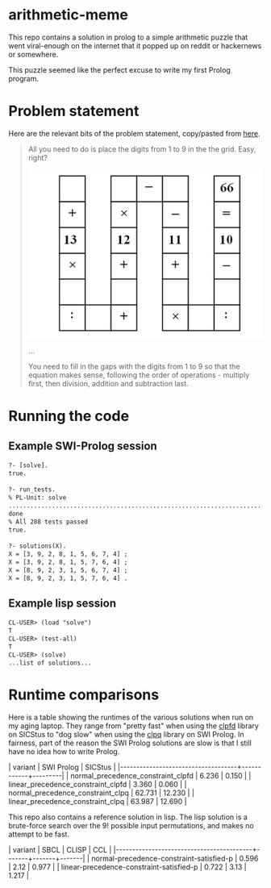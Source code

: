 # arithmetic-meme

This repo contains a solution in prolog to a simple arithmetic puzzle that went viral-enough on the internet that it popped up on reddit or hackernews or somewhere.

This puzzle seemed like the perfect excuse to write my first Prolog program.

# Problem statement

Here are the relevant bits of the problem statement, copy/pasted from [here][puzzle].

> All you need to do is place the digits from 1 to 9 in the the grid. Easy, right?
>
> ![puzzle][puzzlepng]
>
> ...
>
> You need to fill in the gaps with the digits from 1 to 9 so that the equation makes sense, following the order of operations - multiply first, then division, addition and subtraction last.

# Running the code

## Example SWI-Prolog session

```
?- [solve].
true.

?- run_tests.
% PL-Unit: solve ................................................................................................................................................................................................................................................................................................ done
% All 288 tests passed
true.

?- solutions(X).
X = [3, 9, 2, 8, 1, 5, 6, 7, 4] ;
X = [3, 9, 2, 8, 1, 5, 7, 6, 4] ;
X = [8, 9, 2, 3, 1, 5, 6, 7, 4] ;
X = [8, 9, 2, 3, 1, 5, 7, 6, 4] .
```

## Example lisp session

```
CL-USER> (load "solve")
T
CL-USER> (test-all)
T
CL-USER> (solve)
...list of solutions...
```

# Runtime comparisons

Here is a table showing the runtimes of the various solutions when run on my aging laptop. They range from "pretty fast" when using the [clpfd][clpfd] library on SICStus to "dog slow" when using the [clpq][clpqr] library on SWI Prolog. In fairness, part of the reason the SWI Prolog solutions are slow is that I still have no idea how to write Prolog.

| variant                            | SWI Prolog | SICStus |
|------------------------------------+------------+---------|
| normal_precedence_constraint_clpfd |      6.236 |   0.150 |
| linear_precedence_constraint_clpfd |      3.360 |   0.060 |
| normal_precedence_constraint_clpq  |     62.731 |  12.230 |
| linear_precedence_constraint_clpq  |     63.987 |  12.690 |

This repo also contains a reference solution in lisp. The lisp solution is a brute-force search over the 9! possible input permutations, and makes no attempt to be fast.

| variant                                  |  SBCL | CLISP |   CCL |
|------------------------------------------+-------+-------+-------|
| normal-precedence-constraint-satisfied-p | 0.596 |  2.12 | 0.977 |
| linear-precedence-constraint-satisfied-p | 0.722 |  3.13 | 1.217 |



[puzzle]: https://www.theguardian.com/science/alexs-adventures-in-numberland/2015/may/20/can-you-do-the-maths-puzzle-for-vietnamese-eight-year-olds-that-has-stumped-parents-and-teachers
[puzzlepng]: https://github.com/appleby/arithmetic-meme/raw/master/puzzle.png
[clpfd]: https://sicstus.sics.se/sicstus/docs/3.7.1/html/sicstus_33.html
[clpqr]: http://www.swi-prolog.org/pldoc/man?section=clpqr
